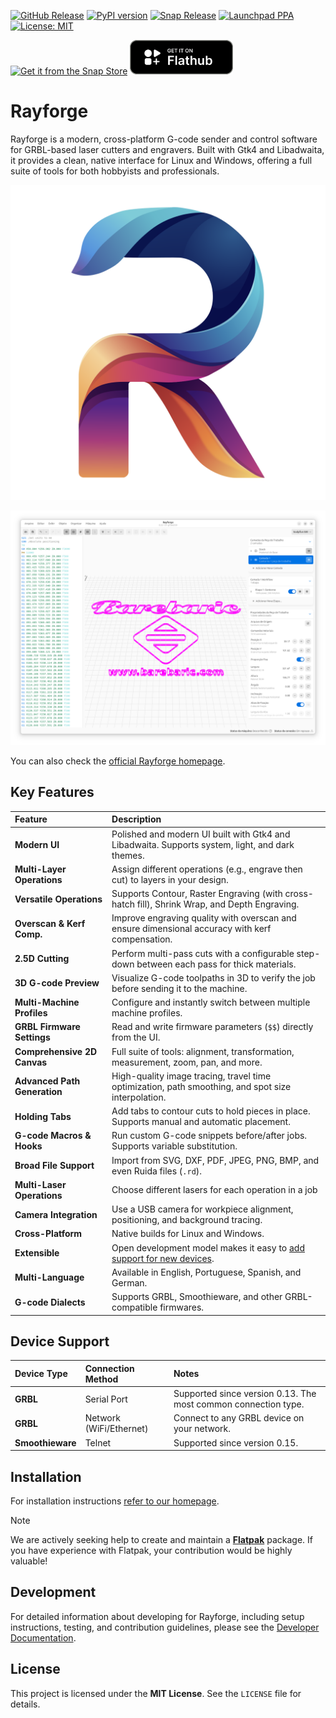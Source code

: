 [![GitHub Release](https://img.shields.io/github/release/barebaric/rayforge.svg?style=flat)](https://github.com/barebaric/rayforge/releases/)
[![PyPI version](https://img.shields.io/pypi/v/rayforge)](https://pypi.org/project/rayforge/)
[![Snap Release](https://snapcraft.io/rayforge/badge.svg)](https://snapcraft.io/rayforge)
[![Launchpad PPA](https://img.shields.io/badge/PPA-blue)](https://launchpad.net/~knipknap/+archive/ubuntu/rayforge)
[![License: MIT](https://img.shields.io/badge/License-MIT-yellow.svg)](https://opensource.org/licenses/MIT)

[![Get it from the Snap Store](https://snapcraft.io/en/light/install.svg)](https://snapcraft.io/rayforge)
<a href="https://flathub.org/apps/org.rayforge.rayforge"><img alt="Get it from Flathub" src="website/content/docs/images/flathub-badge.svg" height="55"/></a>

# Rayforge

Rayforge is a modern, cross-platform G-code sender and control software for GRBL-based laser cutters and engravers. Built with Gtk4 and Libadwaita, it provides a clean, native interface for Linux and Windows, offering a full suite of tools for both hobbyists and professionals.

<p align="center">
  <img src="website/content/assets/icon.svg" />
</p>

![Screenshot](website/content/docs/images/ss-main.png)

You can also check the [official Rayforge homepage](https://rayforge.org).

## Key Features

| Feature                      | Description                                                                                                      |
| :--------------------------- | :--------------------------------------------------------------------------------------------------------------- |
| **Modern UI**                | Polished and modern UI built with Gtk4 and Libadwaita. Supports system, light, and dark themes.                  |
| **Multi-Layer Operations**   | Assign different operations (e.g., engrave then cut) to layers in your design.                                   |
| **Versatile Operations**     | Supports Contour, Raster Engraving (with cross-hatch fill), Shrink Wrap, and Depth Engraving.                    |
| **Overscan & Kerf Comp.**    | Improve engraving quality with overscan and ensure dimensional accuracy with kerf compensation.                  |
| **2.5D Cutting**             | Perform multi-pass cuts with a configurable step-down between each pass for thick materials.                     |
| **3D G-code Preview**        | Visualize G-code toolpaths in 3D to verify the job before sending it to the machine.                             |
| **Multi-Machine Profiles**   | Configure and instantly switch between multiple machine profiles.                                                |
| **GRBL Firmware Settings**   | Read and write firmware parameters (`$$`) directly from the UI.                                                  |
| **Comprehensive 2D Canvas**  | Full suite of tools: alignment, transformation, measurement, zoom, pan, and more.                                |
| **Advanced Path Generation** | High-quality image tracing, travel time optimization, path smoothing, and spot size interpolation.               |
| **Holding Tabs**             | Add tabs to contour cuts to hold pieces in place. Supports manual and automatic placement.                       |
| **G-code Macros & Hooks**    | Run custom G-code snippets before/after jobs. Supports variable substitution.                                    |
| **Broad File Support**       | Import from SVG, DXF, PDF, JPEG, PNG, BMP, and even Ruida files (`.rd`).                                         |
| **Multi-Laser Operations**   | Choose different lasers for each operation in a job                                                              |
| **Camera Integration**       | Use a USB camera for workpiece alignment, positioning, and background tracing.                                   |
| **Cross-Platform**           | Native builds for Linux and Windows.                                                                             |
| **Extensible**               | Open development model makes it easy to [add support for new devices](website/content/docs/developer/driver.md). |
| **Multi-Language**           | Available in English, Portuguese, Spanish, and German.                                                           |
| **G-code Dialects**          | Supports GRBL, Smoothieware, and other GRBL-compatible firmwares.                                                |

## Device Support

| Device Type      | Connection Method       | Notes                                                          |
| :--------------- | :---------------------- | :------------------------------------------------------------- |
| **GRBL**         | Serial Port             | Supported since version 0.13. The most common connection type. |
| **GRBL**         | Network (WiFi/Ethernet) | Connect to any GRBL device on your network.                    |
| **Smoothieware** | Telnet                  | Supported since version 0.15.                                  |

## Installation

For installation instructions [refer to our homepage](https://rayforge.org/docs/0.22/getting-started/installation.html).

> [!NOTE]
> We are actively seeking help to create and maintain a **[Flatpak](flatpak/)** package.
> If you have experience with Flatpak, your contribution would be highly valuable!

## Development

For detailed information about developing for Rayforge, including setup instructions,
testing, and contribution guidelines, please see the
[Developer Documentation](https://rayforge.org/docs/latest/developer/getting-started/).

## License

This project is licensed under the **MIT License**. See the `LICENSE` file for details.
